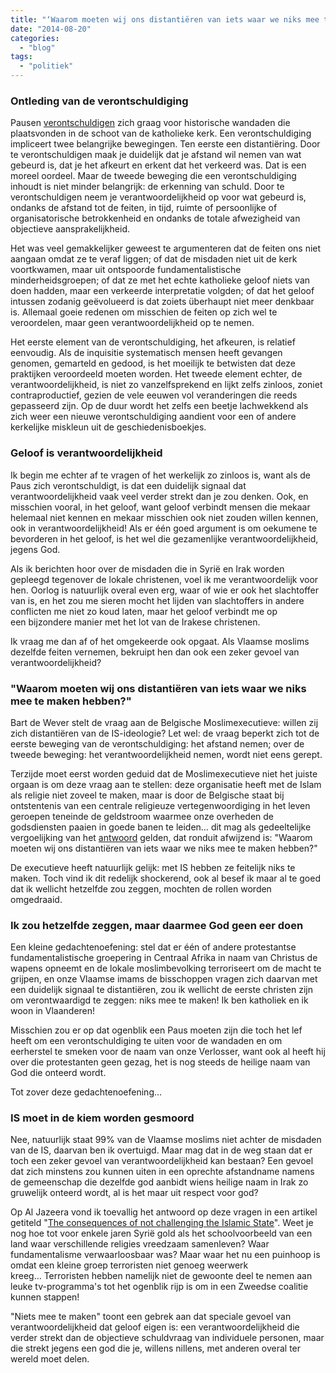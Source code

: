 ```yaml
---
title: "‘Waarom moeten wij ons distantiëren van iets waar we niks mee te maken hebben?’"
date: "2014-08-20"
categories: 
  - "blog"
tags: 
  - "politiek"
---
```


### Ontleding van de verontschuldiging

Pausen [verontschuldigen](http://en.wikipedia.org/wiki/List_of_apologies_made_by_Pope_John_Paul_II) zich graag voor historische wandaden die plaatsvonden in de schoot van de katholieke kerk. Een verontschuldiging impliceert twee belangrijke bewegingen. Ten eerste een distantiëring. Door te verontschuldigen maak je duidelijk dat je afstand wil nemen van wat gebeurd is, dat je het afkeurt en erkent dat het verkeerd was. Dat is een moreel oordeel. Maar de tweede beweging die een verontschuldiging inhoudt is niet minder belangrijk: de erkenning van schuld. Door te verontschuldigen neem je verantwoordelijkheid op voor wat gebeurd is, ondanks de afstand tot de feiten, in tijd, ruimte of persoonlijke of organisatorische betrokkenheid en ondanks de totale afwezigheid van objectieve aansprakelijkheid.

Het was veel gemakkelijker geweest te argumenteren dat de feiten ons niet aangaan omdat ze te veraf liggen; of dat de misdaden niet uit de kerk voortkwamen, maar uit ontspoorde fundamentalistische minderheidsgroepen; of dat ze met het echte katholieke geloof niets van doen hadden, maar een verkeerde interpretatie volgden; of dat het geloof intussen zodanig geëvolueerd is dat zoiets überhaupt niet meer denkbaar is. Allemaal goeie redenen om misschien de feiten op zich wel te veroordelen, maar geen verantwoordelijkheid op te nemen.

Het eerste element van de verontschuldiging, het afkeuren, is relatief eenvoudig. Als de inquisitie systematisch mensen heeft gevangen genomen, gemarteld en gedood, is het moeilijk te betwisten dat deze praktijken veroordeeld moeten worden. Het tweede element echter, de verantwoordelijkheid, is niet zo vanzelfsprekend en lijkt zelfs zinloos, zoniet contraproductief, gezien de vele eeuwen vol veranderingen die reeds gepasseerd zijn. Op de duur wordt het zelfs een beetje lachwekkend als zich weer een nieuwe verontschuldiging aandient voor een of andere kerkelijke miskleun uit de geschiedenisboekjes.

### Geloof is verantwoordelijkheid

Ik begin me echter af te vragen of het werkelijk zo zinloos is, want als de Paus zich verontschuldigt, is dat een duidelijk signaal dat verantwoordelijkheid vaak veel verder strekt dan je zou denken. Ook, en misschien vooral, in het geloof, want geloof verbindt mensen die mekaar helemaal niet kennen en mekaar misschien ook niet zouden willen kennen, ook in verantwoordelijkheid! Als er één goed argument is om oekumene te bevorderen in het geloof, is het wel die gezamenlijke verantwoordelijkheid, jegens God.

Als ik berichten hoor over de misdaden die in Syrië en Irak worden gepleegd tegenover de lokale christenen, voel ik me verantwoordelijk voor hen. Oorlog is natuurlijk overal even erg, waar of wie er ook het slachtoffer van is, en het zou me sieren mocht het lijden van slachtoffers in andere conflicten me niet zo koud laten, maar het geloof verbindt me op een bijzondere manier met het lot van de Irakese christenen.

Ik vraag me dan af of het omgekeerde ook opgaat. Als Vlaamse moslims dezelfde feiten vernemen, bekruipt hen dan ook een zeker gevoel van verantwoordelijkheid?

### "Waarom moeten wij ons distantiëren van iets waar we niks mee te maken hebben?"

Bart de Wever stelt de vraag aan de Belgische Moslimexecutieve: willen zij zich distantiëren van de IS-ideologie? Let wel: de vraag beperkt zich tot de eerste beweging van de verontschuldiging: het afstand nemen; over de tweede beweging: het verantwoordelijkheid nemen, wordt niet eens gerept.

Terzijde moet eerst worden geduid dat de Moslimexecutieve niet het juiste orgaan is om deze vraag aan te stellen: deze organisatie heeft met de Islam als religie niet zoveel te maken, maar is door de Belgische staat bij ontstentenis van een centrale religieuze vertegenwoordiging in het leven geroepen teneinde de geldstroom waarmee onze overheden de godsdiensten paaien in goede banen te leiden… dit mag als gedeeltelijke vergoelijking van het [antwoord](http://www.standaard.be/cnt/dmf20140818_01221227) gelden, dat ronduit afwijzend is: "Waarom moeten wij ons distantiëren van iets waar we niks mee te maken hebben?"

De executieve heeft natuurlijk gelijk: met IS hebben ze feitelijk niks te maken. Toch vind ik dit redelijk shockerend, ook al besef ik maar al te goed dat ik wellicht hetzelfde zou zeggen, mochten de rollen worden omgedraaid.

### Ik zou hetzelfde zeggen, maar daarmee God geen eer doen

Een kleine gedachtenoefening: stel dat er één of andere protestantse fundamentalistische groepering in Centraal Afrika in naam van Christus de wapens opneemt en de lokale moslimbevolking terroriseert om de macht te grijpen, en onze Vlaamse imams de bisschoppen vragen zich daarvan met een duidelijk signaal te distantiëren, zou ik wellicht de eerste christen zijn om verontwaardigd te zeggen: niks mee te maken! Ik ben katholiek en ik woon in Vlaanderen!

Misschien zou er op dat ogenblik een Paus moeten zijn die toch het lef heeft om een verontschuldiging te uiten voor de wandaden en om eerherstel te smeken voor de naam van onze Verlosser, want ook al heeft hij over die protestanten geen gezag, het is nog steeds de heilige naam van God die onteerd wordt.

Tot zover deze gedachtenoefening…

### IS moet in de kiem worden gesmoord

Nee, natuurlijk staat 99% van de Vlaamse moslims niet achter de misdaden van de IS, daarvan ben ik overtuigd. Maar mag dat in de weg staan dat er toch een zeker gevoel van verantwoordelijkheid kan bestaan? Een gevoel dat zich minstens zou kunnen uiten in een oprechte afstandname namens de gemeenschap die dezelfde god aanbidt wiens heilige naam in Irak zo gruwelijk onteerd wordt, al is het maar uit respect voor god?

Op Al Jazeera vond ik toevallig het antwoord op deze vragen in een artikel getiteld "[The consequences of not challenging the Islamic State](http://www.aljazeera.com/indepth/opinion/2014/08/islamic-state-iraq-minorities-20148114244751872.html)". Weet je nog hoe tot voor enkele jaren Syrië gold als het schoolvoorbeeld van een land waar verschillende religies vreedzaam samenleven? Waar fundamentalisme verwaarloosbaar was? Maar waar het nu een puinhoop is omdat een kleine groep terroristen niet genoeg weerwerk kreeg... Terroristen hebben namelijk niet de gewoonte deel te nemen aan leuke tv-programma's tot het ogenblik rijp is om in een Zweedse coalitie kunnen stappen!

"Niets mee te maken" toont een gebrek aan dat speciale gevoel van verantwoordelijkheid dat geloof eigen is: een verantwoordelijkheid die verder strekt dan de objectieve schuldvraag van individuele personen, maar die strekt jegens een god die je, willens nillens, met anderen overal ter wereld moet delen.
